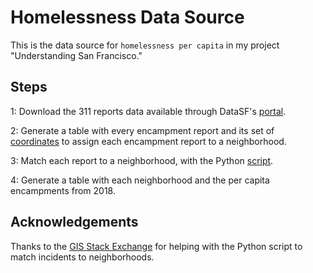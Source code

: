 # Homelessness Data Source

This is the data source for `homelessness per capita` in my project "Understanding San Francisco."

## Steps

1: Download the 311 reports data available through DataSF's [portal](https://data.sfgov.org/City-Infrastructure/311-Cases/vw6y-z8j6).

2: Generate a table with every encampment report and its set of [coordinates](encampmentsPerCapita.R) to assign each encampment report to a neighborhood. 

3: Match each report to a neighborhood, with the Python [script](reportPlusNeighborhood.py).

4: Generate a table with each neighborhood and the per capita encampments from 2018. 


## Acknowledgements

Thanks to the [GIS Stack Exchange](https://gis.stackexchange.com/questions/250172/finding-out-if-coordinate-is-within-shapefile-shp-using-pyshp/250195) for helping with the Python script to match incidents to neighborhoods. 
 
